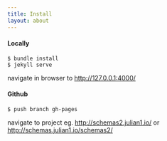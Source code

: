 ```yaml
---
title: Install
layout: about
---
```


#### Locally 

```
$ bundle install
$ jekyll serve
```
navigate in browser to <http://127.0.0.1:4000/>


#### Github

```
$ push branch gh-pages
```
navigate to project eg. <http://schemas2.julian1.io/> or <http://schemas.julian1.io/schemas2/> 

